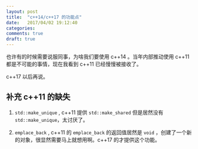 ```yaml
---
layout: post
title:  "c++14/c++17 的功能点"
date:   2017/04/02 19:12:40
categories:
comments: true
draft: true
---
```



也许有的时候需要说服同事，为啥我们要使用 c++14 。当年内部推动使用
c++11 都是不可能的事情，现在我看到 c++11 已经慢慢被接收了。

c++17 以后再说。


## 补充 c++11 的缺失


1. `std::make_unique` , c++11 提供 `std::make_shared` 但是居然没有 `std::make_unique`，太讨厌了。

2. `emplace_back` , c++11 的 `emplace_back` 的返回值居然是 `void` ，创建了一个新的对象，很显然需要马上就想用啊。c++17 的才提供这个功能。
